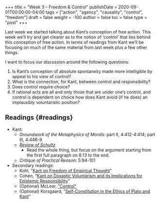 +++
title = "Week 3 – Freedom & Control"
publishDate = 2020-09-01T00:00:00-04:00
tags = ["action", "agency", "causality", "control", "freedom"]
draft = false
weight = -100
author = false
toc = false
type = "post"
+++

Last week we started talking about Kant’s conception of free action. This week we’ll
try and get clearer as to the notion of ‘control’ that lies behind this conception of
free action. In terms of readings from Kant we’ll be focusing on much of the same
material from last week plus a few other things.

I want to focus our discussion around the following questions:

1.  Is Kant’s conception of absolute spontaneity made more intelligible by appeal to
    his view of control?
2.  What is the connection, for Kant, between control and responsibiilty?
3.  Does control require choice?
4.  If rational acts are all and only those that are under one’s control, and control
    is dependent on choice how does Kant avoid (if he does) an implausibly
    voluntaristic position?


## Readings {#readings}

-   Kant:
    -   _Groundwork of the Metaphysics of Morals_: part II, 4:412-4:414; part III, 4:446-9
    -   _[Review of Schultz](/materials/readings/kant-review-schulz.pdf)_
        -   Read the whole thing, but focus on the argument starting from the first full
            paragraph on 8:13 to the end.
    -   _Critique of Practical Reason_: 5:94-101
-   Secondary readings:
    -   Kohl, "[Kant on Freedom of Empirical Thought](/materials/readings/kohl-kant-free-thought.pdf)"
    -   Cohen, “[Kant on Doxastic Voluntarism and its Implications for Epistemic Responsibility](/materials/readings/cohen-dox.pdf)”
    -   (Optional) McLear, ["Control"](https://www.dropbox.com/s/4pp80jgue6mejwh/control.pdf?dl=0)
    -   (Optional) Korsgaard, “[Self-Constitution in the Ethics of Plato and Kant](/materials/readings/korsgaard-self-constitution.pdf)”
